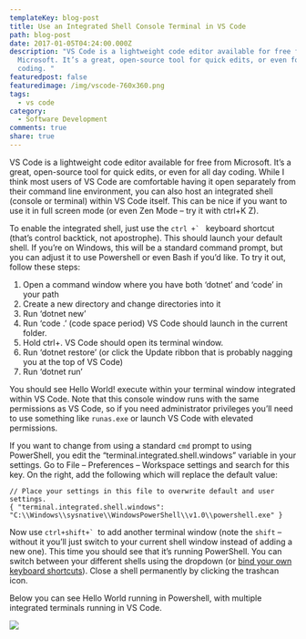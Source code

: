 ```yaml
---
templateKey: blog-post
title: Use an Integrated Shell Console Terminal in VS Code
path: blog-post
date: 2017-01-05T04:24:00.000Z
description: "VS Code is a lightweight code editor available for free from
  Microsoft. It’s a great, open-source tool for quick edits, or even for all day
  coding. "
featuredpost: false
featuredimage: /img/vscode-760x360.png
tags:
  - vs code
category:
  - Software Development
comments: true
share: true
---
```

VS Code is a lightweight code editor available for free from Microsoft. It’s a great, open-source tool for quick edits, or even for all day coding. While I think most users of VS Code are comfortable having it open separately from their command line environment, you can also host an integrated shell (console or terminal) within VS Code itself. This can be nice if you want to use it in full screen mode (or even Zen Mode – try it with ctrl+K Z).

To enable the integrated shell, just use the ``ctrl +` `` keyboard shortcut (that’s control backtick, not apostrophe). This should launch your default shell. If you’re on Windows, this will be a standard command prompt, but you can adjust it to use Powershell or even Bash if you’d like. To try it out, follow these steps:

1. Open a command window where you have both ‘dotnet’ and ‘code’ in your path
2. Create a new directory and change directories into it
3. Run ‘dotnet new’
4. Run ‘code .’ (code space period) VS Code should launch in the current folder.
5. Hold ctrl+. VS Code should open its terminal window.
6. Run ‘dotnet restore’ (or click the Update ribbon that is probably nagging you at the top of VS Code)
7. Run ‘dotnet run’

You should see Hello World! execute within your terminal window integrated within VS Code. Note that this console window runs with the same permissions as VS Code, so if you need administrator privileges you’ll need to use something like `runas.exe` or launch VS Code with elevated permissions.

If you want to change from using a standard `cmd` prompt to using PowerShell, you edit the “terminal.integrated.shell.windows” variable in your settings. Go to File – Preferences – Workspace settings and search for this key. On the right, add the following which will replace the default value:

`// Place your settings in this file to overwrite default and user settings. `\
`{
    "terminal.integrated.shell.windows": "C:\\Windows\\sysnative\\WindowsPowerShell\\v1.0\\powershell.exe"
}`

Now use ``ctrl+shift+` ``to add another terminal window (note the `shift` – without it you’ll just switch to your current shell window instead of adding a new one). This time you should see that it’s running PowerShell. You can switch between your different shells using the dropdown (or [bind your own keyboard shortcuts](https://code.visualstudio.com/docs/editor/integrated-terminal)). Close a shell permanently by clicking the trashcan icon.

Below you can see Hello World running in Powershell, with multiple integrated terminals running in VS Code.

![](/img/codeintegratedterminal-300x178.png)

